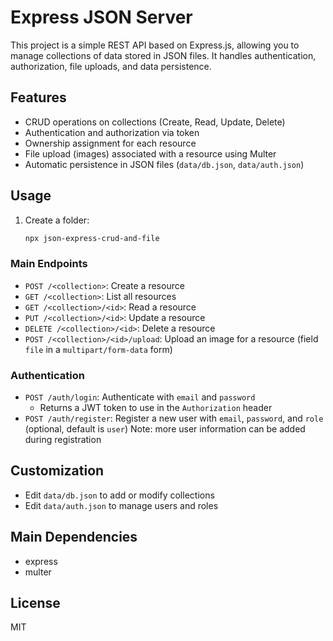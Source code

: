 # Express JSON Server

This project is a simple REST API based on Express.js, allowing you to manage collections of data stored in JSON files. It handles authentication, authorization, file uploads, and data persistence.

## Features

- CRUD operations on collections (Create, Read, Update, Delete)
- Authentication and authorization via token
- Ownership assignment for each resource
- File upload (images) associated with a resource using Multer
- Automatic persistence in JSON files (`data/db.json`, `data/auth.json`)

## Usage

1. Create a folder:

   ```sh
   npx json-express-crud-and-file
   ```

### Main Endpoints

- `POST /<collection>`: Create a resource
- `GET /<collection>`: List all resources
- `GET /<collection>/<id>`: Read a resource
- `PUT /<collection>/<id>`: Update a resource
- `DELETE /<collection>/<id>`: Delete a resource
- `POST /<collection>/<id>/upload`: Upload an image for a resource (field `file` in a `multipart/form-data` form)

### Authentication

- `POST /auth/login`: Authenticate with `email` and `password`
  - Returns a JWT token to use in the `Authorization` header
- `POST /auth/register`: Register a new user with `email`, `password`, and `role` (optional, default is `user`)
  Note: more user information can be added during registration

## Customization

- Edit `data/db.json` to add or modify collections
- Edit `data/auth.json` to manage users and roles

## Main Dependencies

- express
- multer

## License

MIT
